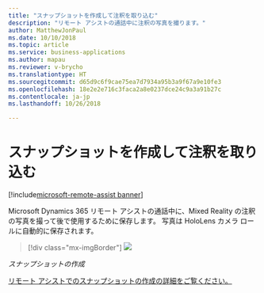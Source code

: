 ```yaml
---
title: "スナップショットを作成して注釈を取り込む"
description: "リモート アシストの通話中に注釈の写真を撮ります。"
author: MatthewJonPaul
ms.date: 10/10/2018
ms.topic: article
ms.service: business-applications
ms.author: mapau
ms.reviewer: v-brycho
ms.translationtype: HT
ms.sourcegitcommit: d65d9c6f9cae75ea7d7934a95b3a9f67a9e10fe3
ms.openlocfilehash: 18e2e2e716c3faca2a8e0237dce24c9a3a91b27c
ms.contentlocale: ja-jp
ms.lasthandoff: 10/26/2018

---
```


# <a name="take-a-snapshot-to-capture-annotations"></a>スナップショットを作成して注釈を取り込む

[!include[microsoft-remote-assist banner](../includes/microsoft-remote-assist.md)]

Microsoft Dynamics 365 リモート アシストの通話中に、Mixed Reality の注釈の写真を撮って後で使用するために保存します。 写真は HoloLens カメラ ロールに自動的に保存されます。

> [!div class="mx-imgBorder"]
> ![](media/3c36ac58613973bcdc9ec5dd3a162723.jpg)

*スナップショットの作成*


[リモート アシストでのスナップショットの作成の詳細をご覧ください。](https://docs.microsoft.com/dynamics365/mixed-reality/remote-assist/user-guide)


